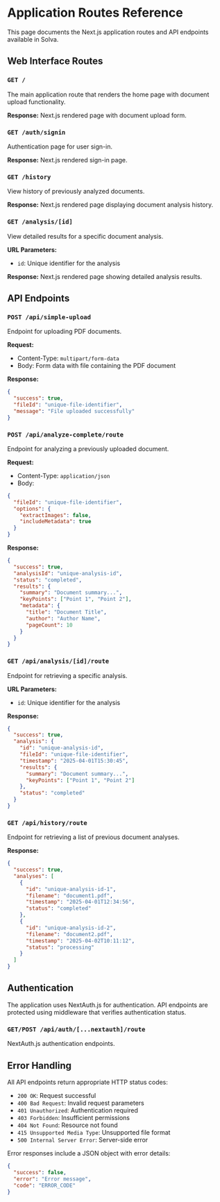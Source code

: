 # Application Routes Reference

This page documents the Next.js application routes and API endpoints available in Solva.

## Web Interface Routes

### `GET /`

The main application route that renders the home page with document upload functionality.

**Response:** Next.js rendered page with document upload form.

### `GET /auth/signin`

Authentication page for user sign-in.

**Response:** Next.js rendered sign-in page.

### `GET /history`

View history of previously analyzed documents.

**Response:** Next.js rendered page displaying document analysis history.

### `GET /analysis/[id]`

View detailed results for a specific document analysis.

**URL Parameters:**
- `id`: Unique identifier for the analysis

**Response:** Next.js rendered page showing detailed analysis results.

## API Endpoints

### `POST /api/simple-upload`

Endpoint for uploading PDF documents.

**Request:**
- Content-Type: `multipart/form-data`
- Body: Form data with file containing the PDF document

**Response:**
```json
{
  "success": true,
  "fileId": "unique-file-identifier",
  "message": "File uploaded successfully"
}
```

### `POST /api/analyze-complete/route`

Endpoint for analyzing a previously uploaded document.

**Request:**
- Content-Type: `application/json`
- Body:
```json
{
  "fileId": "unique-file-identifier",
  "options": {
    "extractImages": false,
    "includeMetadata": true
  }
}
```

**Response:**
```json
{
  "success": true,
  "analysisId": "unique-analysis-id",
  "status": "completed",
  "results": {
    "summary": "Document summary...",
    "keyPoints": ["Point 1", "Point 2"],
    "metadata": {
      "title": "Document Title",
      "author": "Author Name",
      "pageCount": 10
    }
  }
}
```

### `GET /api/analysis/[id]/route`

Endpoint for retrieving a specific analysis.

**URL Parameters:**
- `id`: Unique identifier for the analysis

**Response:**
```json
{
  "success": true,
  "analysis": {
    "id": "unique-analysis-id",
    "fileId": "unique-file-identifier",
    "timestamp": "2025-04-01T15:30:45",
    "results": {
      "summary": "Document summary...",
      "keyPoints": ["Point 1", "Point 2"]
    },
    "status": "completed"
  }
}
```

### `GET /api/history/route`

Endpoint for retrieving a list of previous document analyses.

**Response:**
```json
{
  "success": true,
  "analyses": [
    {
      "id": "unique-analysis-id-1",
      "filename": "document1.pdf",
      "timestamp": "2025-04-01T12:34:56",
      "status": "completed"
    },
    {
      "id": "unique-analysis-id-2",
      "filename": "document2.pdf",
      "timestamp": "2025-04-02T10:11:12",
      "status": "processing"
    }
  ]
}
```

## Authentication

The application uses NextAuth.js for authentication. API endpoints are protected using middleware that verifies authentication status.

### `GET/POST /api/auth/[...nextauth]/route`

NextAuth.js authentication endpoints.

## Error Handling

All API endpoints return appropriate HTTP status codes:

- `200 OK`: Request successful
- `400 Bad Request`: Invalid request parameters
- `401 Unauthorized`: Authentication required
- `403 Forbidden`: Insufficient permissions
- `404 Not Found`: Resource not found
- `415 Unsupported Media Type`: Unsupported file format
- `500 Internal Server Error`: Server-side error

Error responses include a JSON object with error details:

```json
{
  "success": false,
  "error": "Error message",
  "code": "ERROR_CODE"
}
```